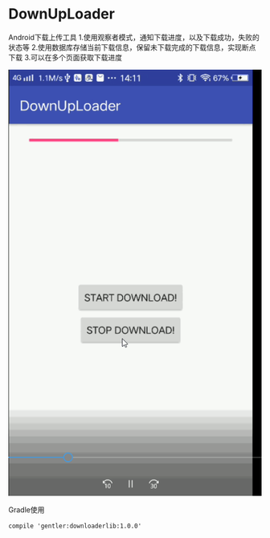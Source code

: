 # DownUpLoader
Android下载上传工具
1.使用观察者模式，通知下载进度，以及下载成功，失败的状态等
2.使用数据库存储当前下载信息，保留未下载完成的下载信息，实现断点下载
3.可以在多个页面获取下载进度

![断点下载演示](https://github.com/GentleLi/DownUpLoader/blob/master/download.gif)


Gradle使用

    compile 'gentler:downloaderlib:1.0.0'


